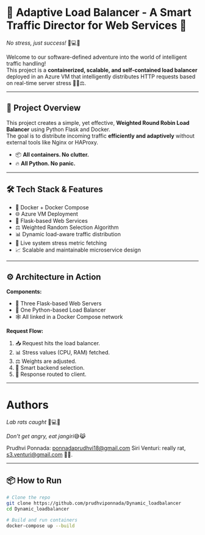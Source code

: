 # 🚦 Adaptive Load Balancer - A Smart Traffic Director for Web Services 🚀

*No stress, just success!* 🧠💻🌐

Welcome to our software-defined adventure into the world of intelligent traffic handling!  
This project is a **containerized, scalable, and self-contained load balancer** deployed in an Azure VM that intelligently distributes HTTP requests based on real-time server stress 🧘‍♂️⚖️.

---

## 🧠 Project Overview

This project creates a simple, yet effective, **Weighted Round Robin Load Balancer** using Python Flask and Docker.  
The goal is to distribute incoming traffic **efficiently and adaptively** without external tools like Nginx or HAProxy.

- 📦 **All containers. No clutter.**
- 🔥 **All Python. No panic.**

---

## 🛠️ Tech Stack & Features

- 🐳 Docker + Docker Compose  
- 🌐 Azure VM Deployment  
- 🧪 Flask-based Web Services  
- ⚖️ Weighted Random Selection Algorithm  
- 📊 Dynamic load-aware traffic distribution  
- 🔧 Live system stress metric fetching  
- 📈 Scalable and maintainable microservice design  

---

## ⚙️ Architecture in Action

**Components:**

- 🧱 Three Flask-based Web Servers  
- 🔁 One Python-based Load Balancer  
- 🕸️ All linked in a Docker Compose network

**Request Flow:**

1. 📥 Request hits the load balancer.
2. 📊 Stress values (CPU, RAM) fetched.
3. ⚖️ Weights are adjusted.
4. 🎯 Smart backend selection.
5. 🔁 Response routed to client.

---
# Authors

*Lab rats caught* 🧠💻🌐

*Don't get angry, eat jangiri*😅😹

Prudhvi Ponnada: ponnadaprudhvi18@gmail.com
Siri Venturi: really rat, s3.venturi@gmail.com 🧘‍♂️.

---
## 📦 How to Run

```bash
# Clone the repo
git clone https://github.com/prudhviponnada/Dynamic_loadbalancer
cd Dynamic_loadbalancer

# Build and run containers
docker-compose up --build
